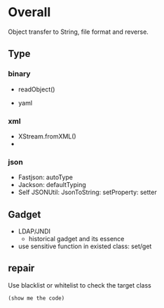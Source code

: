 # Overall 
 Object transfer to String, file format and reverse.

## Type
### binary
- readObject()

- yaml

### xml
- XStream.fromXML()
- 

### json
- Fastjson: autoType
- Jackson: defaultTyping
- Self JSONUtil: JsonToString: setProperty: setter

## Gadget
- LDAP/JNDI
  - historical gadget and its essence
- use sensitive function in existed class: set/get

##  repair

Use blacklist or whitelist to check the target class 
```
(show me the code)
```
